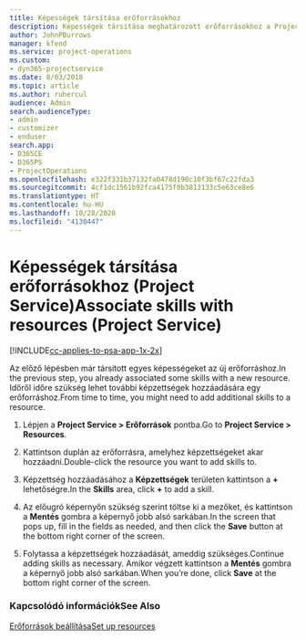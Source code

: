 ```yaml
---
title: Képességek társítása erőforrásokhoz
description: Képességek társítása meghatározott erőforrásokhoz a Project Service szolgáltatásban
author: JohnPBurrows
manager: kfend
ms.service: project-operations
ms.custom:
- dyn365-projectservice
ms.date: 8/03/2018
ms.topic: article
ms.author: ruhercul
audience: Admin
search.audienceType:
- admin
- customizer
- enduser
search.app:
- D365CE
- D365PS
- ProjectOperations
ms.openlocfilehash: e322f331b37132fa0478d190c10f3bf67c22fda3
ms.sourcegitcommit: 4cf1dc1561b92fca4175f0b3813133c5e63ce8e6
ms.translationtype: HT
ms.contentlocale: hu-HU
ms.lasthandoff: 10/28/2020
ms.locfileid: "4130447"
---
```

# <a name="associate-skills-with-resources-project-service"></a><span data-ttu-id="b1076-103">Képességek társítása erőforrásokhoz (Project Service)</span><span class="sxs-lookup"><span data-stu-id="b1076-103">Associate skills with resources (Project Service)</span></span>

[!INCLUDE[cc-applies-to-psa-app-1x-2x](../includes/cc-applies-to-psa-app-1x-2x.md)]

<span data-ttu-id="b1076-104">Az előző lépésben már társított egyes képességeket az új erőforráshoz.</span><span class="sxs-lookup"><span data-stu-id="b1076-104">In the previous step, you already associated some skills with  a new resource.</span></span> <span data-ttu-id="b1076-105">Időről időre szükség lehet további képzettségek hozzáadására egy erőforráshoz.</span><span class="sxs-lookup"><span data-stu-id="b1076-105">From time to time, you might need to add additional skills to a resource.</span></span>  
  
1.  <span data-ttu-id="b1076-106">Lépjen a **Project Service > Erőforrások** pontba.</span><span class="sxs-lookup"><span data-stu-id="b1076-106">Go to **Project Service > Resources**.</span></span>  
  
2.  <span data-ttu-id="b1076-107">Kattintson duplán az erőforrásra, amelyhez képzettségeket akar hozzáadni.</span><span class="sxs-lookup"><span data-stu-id="b1076-107">Double-click the resource you want to add skills to.</span></span>  
  
3.  <span data-ttu-id="b1076-108">Képzettség hozzáadásához a **Képzettségek** területen kattintson a **+** lehetőségre.</span><span class="sxs-lookup"><span data-stu-id="b1076-108">In the **Skills** area, click **+** to add a skill.</span></span>  
  
4.  <span data-ttu-id="b1076-109">Az előugró képernyőn szükség szerint töltse ki a mezőket, és kattintson a **Mentés** gombra a képernyő jobb alsó sarkában.</span><span class="sxs-lookup"><span data-stu-id="b1076-109">In the screen that pops up, fill in the fields as needed, and then click the **Save** button at the bottom right corner of the screen.</span></span>  
  
5.  <span data-ttu-id="b1076-110">Folytassa a képzettségek hozzáadását, ameddig szükséges.</span><span class="sxs-lookup"><span data-stu-id="b1076-110">Continue adding skills as necessary.</span></span> <span data-ttu-id="b1076-111">Amikor végzett kattintson a **Mentés** gombra a képernyő jobb alsó sarkában.</span><span class="sxs-lookup"><span data-stu-id="b1076-111">When you’re done, click **Save** at the bottom right corner of the screen.</span></span>  
  
### <a name="see-also"></a><span data-ttu-id="b1076-112">Kapcsolódó információk</span><span class="sxs-lookup"><span data-stu-id="b1076-112">See Also</span></span>  
 [<span data-ttu-id="b1076-113">Erőforrások beállítása</span><span class="sxs-lookup"><span data-stu-id="b1076-113">Set up resources</span></span>](../psa/set-up-resources.md)
